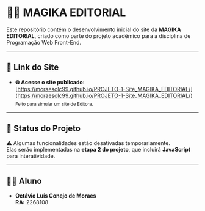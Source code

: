 # 🧙‍♂️ MAGIKA EDITORIAL

Este repositório contém o desenvolvimento inicial do site da **MAGIKA EDITORIAL**, criado como parte do projeto acadêmico para a disciplina de Programação Web Front-End.

---

## 🔗 Link do Site

- **🌐 Acesse o site publicado:**  
  [https://moraesolc99.github.io/PROJETO-1-Site_MAGIKA_EDITORIAL/](https://moraesolc99.github.io/PROJETO-1-Site_MAGIKA_EDITORIAL/)  
  <sub>Feito para simular um site de Editora.</sub>

---

## 🚧 Status do Projeto

⚠️ Algumas funcionalidades estão desativadas temporariamente.  
Elas serão implementadas na **etapa 2 do projeto**, que incluirá **JavaScript** para interatividade.

---

## 👨‍🎓 Aluno

- **Octávio Luís Conejo de Moraes**  
  **RA:** 2268108
